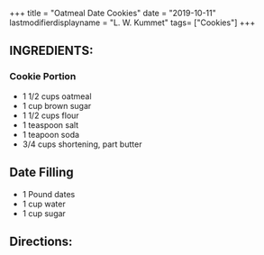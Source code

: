 +++
title = "Oatmeal Date Cookies"
date = "2019-10-11"
lastmodifierdisplayname = "L. W. Kummet"
tags= ["Cookies"]
+++

## INGREDIENTS:

### Cookie Portion

* 1 1/2 cups oatmeal
* 1 cup brown sugar
* 1 1/2 cups flour
* 1 teaspoon salt
* 1 teapoon soda
* 3/4 cups shortening, part butter

## Date Filling 

* 1 Pound dates
* 1 cup water
* 1 cup sugar

## Directions:
